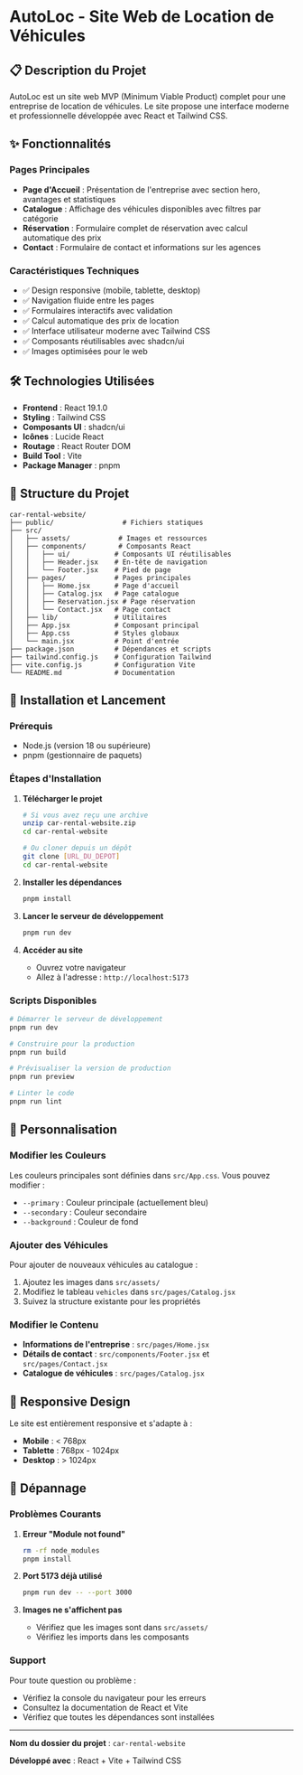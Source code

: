 # AutoLoc - Site Web de Location de Véhicules

## 📋 Description du Projet

AutoLoc est un site web MVP (Minimum Viable Product) complet pour une entreprise de location de véhicules. Le site propose une interface moderne et professionnelle développée avec React et Tailwind CSS.

## ✨ Fonctionnalités

### Pages Principales
- **Page d'Accueil** : Présentation de l'entreprise avec section hero, avantages et statistiques
- **Catalogue** : Affichage des véhicules disponibles avec filtres par catégorie
- **Réservation** : Formulaire complet de réservation avec calcul automatique des prix
- **Contact** : Formulaire de contact et informations sur les agences

### Caractéristiques Techniques
- ✅ Design responsive (mobile, tablette, desktop)
- ✅ Navigation fluide entre les pages
- ✅ Formulaires interactifs avec validation
- ✅ Calcul automatique des prix de location
- ✅ Interface utilisateur moderne avec Tailwind CSS
- ✅ Composants réutilisables avec shadcn/ui
- ✅ Images optimisées pour le web

## 🛠️ Technologies Utilisées

- **Frontend** : React 19.1.0
- **Styling** : Tailwind CSS
- **Composants UI** : shadcn/ui
- **Icônes** : Lucide React
- **Routage** : React Router DOM
- **Build Tool** : Vite
- **Package Manager** : pnpm

## 📁 Structure du Projet

```
car-rental-website/
├── public/                 # Fichiers statiques
├── src/
│   ├── assets/            # Images et ressources
│   ├── components/        # Composants React
│   │   ├── ui/           # Composants UI réutilisables
│   │   ├── Header.jsx    # En-tête de navigation
│   │   └── Footer.jsx    # Pied de page
│   ├── pages/            # Pages principales
│   │   ├── Home.jsx      # Page d'accueil
│   │   ├── Catalog.jsx   # Page catalogue
│   │   ├── Reservation.jsx # Page réservation
│   │   └── Contact.jsx   # Page contact
│   ├── lib/              # Utilitaires
│   ├── App.jsx           # Composant principal
│   ├── App.css           # Styles globaux
│   └── main.jsx          # Point d'entrée
├── package.json          # Dépendances et scripts
├── tailwind.config.js    # Configuration Tailwind
├── vite.config.js        # Configuration Vite
└── README.md             # Documentation
```

## 🚀 Installation et Lancement

### Prérequis
- Node.js (version 18 ou supérieure)
- pnpm (gestionnaire de paquets)

### Étapes d'Installation

1. **Télécharger le projet**
   ```bash
   # Si vous avez reçu une archive
   unzip car-rental-website.zip
   cd car-rental-website
   
   # Ou cloner depuis un dépôt
   git clone [URL_DU_DEPOT]
   cd car-rental-website
   ```

2. **Installer les dépendances**
   ```bash
   pnpm install
   ```

3. **Lancer le serveur de développement**
   ```bash
   pnpm run dev
   ```

4. **Accéder au site**
   - Ouvrez votre navigateur
   - Allez à l'adresse : `http://localhost:5173`

### Scripts Disponibles

```bash
# Démarrer le serveur de développement
pnpm run dev

# Construire pour la production
pnpm run build

# Prévisualiser la version de production
pnpm run preview

# Linter le code
pnpm run lint
```

## 🎨 Personnalisation

### Modifier les Couleurs
Les couleurs principales sont définies dans `src/App.css`. Vous pouvez modifier :
- `--primary` : Couleur principale (actuellement bleu)
- `--secondary` : Couleur secondaire
- `--background` : Couleur de fond

### Ajouter des Véhicules
Pour ajouter de nouveaux véhicules au catalogue :
1. Ajoutez les images dans `src/assets/`
2. Modifiez le tableau `vehicles` dans `src/pages/Catalog.jsx`
3. Suivez la structure existante pour les propriétés

### Modifier le Contenu
- **Informations de l'entreprise** : `src/pages/Home.jsx`
- **Détails de contact** : `src/components/Footer.jsx` et `src/pages/Contact.jsx`
- **Catalogue de véhicules** : `src/pages/Catalog.jsx`

## 📱 Responsive Design

Le site est entièrement responsive et s'adapte à :
- **Mobile** : < 768px
- **Tablette** : 768px - 1024px  
- **Desktop** : > 1024px

## 🔧 Dépannage

### Problèmes Courants

1. **Erreur "Module not found"**
   ```bash
   rm -rf node_modules
   pnpm install
   ```

2. **Port 5173 déjà utilisé**
   ```bash
   pnpm run dev -- --port 3000
   ```

3. **Images ne s'affichent pas**
   - Vérifiez que les images sont dans `src/assets/`
   - Vérifiez les imports dans les composants

### Support
Pour toute question ou problème :
- Vérifiez la console du navigateur pour les erreurs
- Consultez la documentation de React et Vite
- Vérifiez que toutes les dépendances sont installées

---

**Nom du dossier du projet** : `car-rental-website`

**Développé avec** : React + Vite + Tailwind CSS

